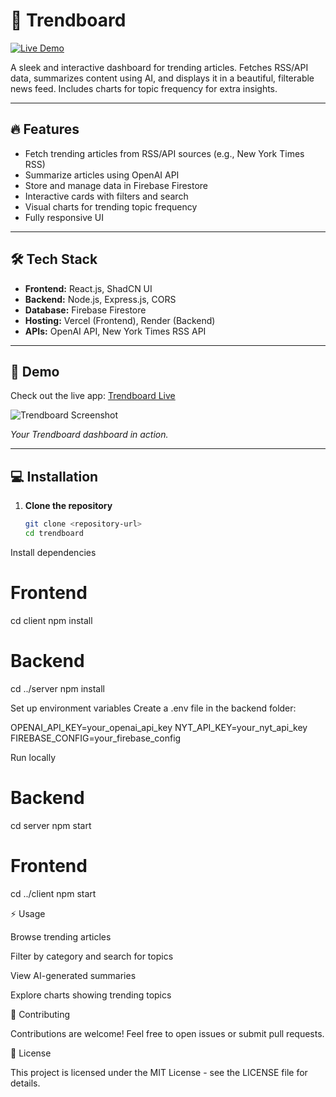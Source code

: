 # 🌟 Trendboard

[![Live Demo](https://img.shields.io/badge/Live-Demo-blue?style=for-the-badge)](https://trendboard-newsroom.vercel.app/)

A sleek and interactive dashboard for trending articles. Fetches RSS/API data, summarizes content using AI, and displays it in a beautiful, filterable news feed. Includes charts for topic frequency for extra insights.

---

## 🔥 Features

- Fetch trending articles from RSS/API sources (e.g., New York Times RSS)
- Summarize articles using OpenAI API
- Store and manage data in Firebase Firestore
- Interactive cards with filters and search
- Visual charts for trending topic frequency
- Fully responsive UI

---

## 🛠 Tech Stack

- **Frontend:** React.js, ShadCN UI  
- **Backend:** Node.js, Express.js, CORS  
- **Database:** Firebase Firestore  
- **Hosting:** Vercel (Frontend), Render (Backend)  
- **APIs:** OpenAI API, New York Times RSS API  

---

## 🚀 Demo

Check out the live app: [Trendboard Live](https://trendboard-newsroom.vercel.app/)

![Trendboard Screenshot]([https://ibb.co/Gf12TqQz])

*Your Trendboard dashboard in action.*

---

## 💻 Installation

1. **Clone the repository**  
   ```bash
   git clone <repository-url>
   cd trendboard

Install dependencies

# Frontend
cd client
npm install

# Backend
cd ../server
npm install


Set up environment variables
Create a .env file in the backend folder:

OPENAI_API_KEY=your_openai_api_key
NYT_API_KEY=your_nyt_api_key
FIREBASE_CONFIG=your_firebase_config


Run locally

# Backend
cd server
npm start

# Frontend
cd ../client
npm start

⚡ Usage

Browse trending articles

Filter by category and search for topics

View AI-generated summaries

Explore charts showing trending topics

🤝 Contributing

Contributions are welcome! Feel free to open issues or submit pull requests.

📜 License

This project is licensed under the MIT License - see the LICENSE
 file for details.
 
